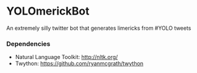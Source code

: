 # YOLOmerickBot
An extremely silly twitter bot that generates limericks from #YOLO tweets

### Dependencies
* Natural Language Toolkit: http://nltk.org/
* Twython: https://github.com/ryanmcgrath/twython
